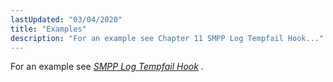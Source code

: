 ```yaml
---
lastUpdated: "03/04/2020"
title: "Examples"
description: "For an example see Chapter 11 SMPP Log Tempfail Hook..."
---
```


For an example see [*SMPP Log Tempfail Hook*](/momentum/mobile/mobile-developer-guide/smpp-log-tempfail-hook) .